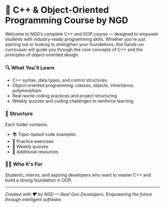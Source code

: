 # 🚀 C++ & Object-Oriented Programming Course by NGD

Welcome to NGD’s complete C++ and OOP course — designed to empower students with industry-ready programming skills. Whether you're just starting out or looking to strengthen your foundations, this hands-on curriculum will guide you through the core concepts of C++ and the principles of object-oriented design.

### 🔍 What You'll Learn
- C++ syntax, data types, and control structures
- Object-oriented programming: classes, objects, inheritance, polymorphism
- Real-world coding practices and project structuring
- Weekly quizzes and coding challenges to reinforce learning

### 📁 Structure
Each folder contains:
- 📚 Topic-based code examples
- 🧠 Practice exercises
- 📝 Weekly quizzes
- 📎 Additional resources

### 👨‍💻 Who It's For
Students, interns, and aspiring developers who want to master C++ and build a strong foundation in OOP.

---

*Created with ❤️ by NGD — Next Gen Developers. Empowering the future through intelligent software.*
